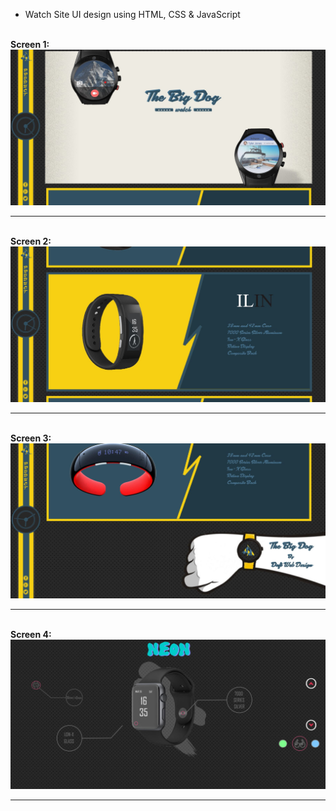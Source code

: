 - Watch Site UI design using HTML, CSS &amp; JavaScript
<br>
<b>Screen 1:</b><br>
<img src="Output1.JPG"/>
<hr/>
<br>
<b>Screen 2:</b><br>
<img src="Output2.JPG"/>
<hr/>
<br>
<b>Screen 3:</b><br>
<img src="Output3.JPG"/>
<hr/>
<br>
<b>Screen 4:</b><br>
<img src="Output4.JPG"/>
<hr/>
<br>
